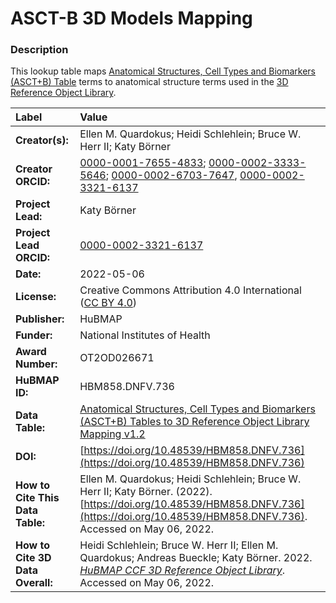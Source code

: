 # ASCT-B 3D Models Mapping

### Description
This lookup table maps [Anatomical Structures, Cell Types and Biomarkers (ASCT+B) Table](https://hubmapconsortium.github.io/ccf/pages/ccf-anatomical-structures.html) terms to anatomical structure terms used in the [3D Reference Object Library](https://hubmapconsortium.github.io/ccf/pages/ccf-3d-reference-library.html).

| Label | Value |
| :------------- |:-------------|
| **Creator(s):** | Ellen M. Quardokus; Heidi Schlehlein; Bruce W. Herr II; Katy Börner |
| **Creator ORCID:** | [0000-0001-7655-4833](https://orcid.org/0000-0001-7655-4833); [0000-0002-3333-5646](https://orcid.org/0000-0002-3333-5646); [0000-0002-6703-7647](https://orcid.org/0000-0002-6703-7647), [0000-0002-3321-6137](https://orcid.org/0000-0002-3321-6137) |
| **Project Lead:** | Katy B&ouml;rner |
| **Project Lead ORCID:** | [0000-0002-3321-6137](https://orcid.org/0000-0002-3321-6137) |
| **Date:** | 2022-05-06 |
| **License:** | Creative Commons Attribution 4.0 International ([CC BY 4.0](https://creativecommons.org/licenses/by/4.0/)) |
| **Publisher:** | HuBMAP |
| **Funder:** | National Institutes of Health |
| **Award Number:** | OT2OD026671 |
| **HuBMAP ID:** | HBM858.DNFV.736 |
| **Data Table:** | [Anatomical Structures, Cell Types and Biomarkers (ASCT+B) Tables to 3D Reference Object Library Mapping v1.2](https://hubmapconsortium.github.io/ccf-releases/v1.2/models/ASCT-B_3D_Models_Mapping.csv) |
| **DOI:** | [https://doi.org/10.48539/HBM858.DNFV.736](https://doi.org/10.48539/HBM858.DNFV.736) |
| **How to Cite This Data Table:** | Ellen M. Quardokus; Heidi Schlehlein; Bruce W. Herr II; Katy Börner. (2022). [https://doi.org/10.48539/HBM858.DNFV.736](https://doi.org/10.48539/HBM858.DNFV.736).  Accessed on May 06, 2022. |
| **How to Cite 3D Data Overall:** |  Heidi Schlehlein; Bruce W. Herr II; Ellen M. Quardokus; Andreas Bueckle; Katy B&ouml;rner. 2022. [*HuBMAP CCF 3D Reference Object Library*](https://hubmapconsortium.github.io/ccf/pages/ccf-3d-reference-library.html). Accessed on May 06, 2022.
